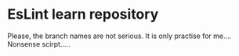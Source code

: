 EsLint learn repository
=======================

Please, the branch names are not serious. It is only practise for me....
Nonsense scirpt.....
